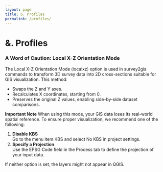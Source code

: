 ```yaml
---
layout: page
title: 6. Profiles
permalink: /profiles/
---
```


# &. Profiles

### A Word of Caution: Local X-Z Orientation Mode

The Local X-Z Orientation Mode (localxz) option is used in survey2gis commands to transform 3D survey data into 2D cross-sections suitable for GIS visualization. This method:

- Swaps the Z and Y axes.
- Recalculates X coordinates, starting from 0.
- Preserves the original Z values, enabling side-by-side dataset comparisons.

**Important Note**
When using this mode, your GIS data loses its real-world spatial reference. To ensure proper visualization, we recommend one of the following:

1. **Disable KBS**\
Go to the menu item KBS and select No KBS in project settings.
1. **Specify a Projection**\
Use the EPSG Code field in the Process tab to define the projection of your input data.

If neither option is set, the layers might not appear in QGIS.